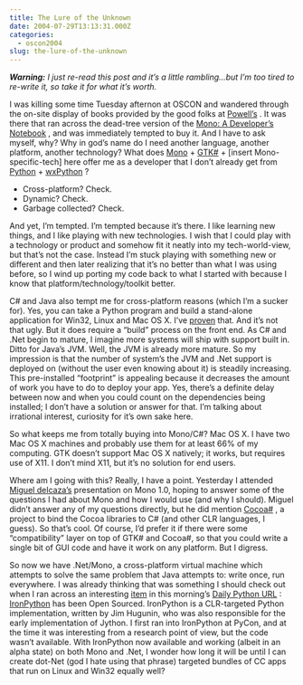 ```yaml
---
title: The Lure of the Unknown
date: 2004-07-29T13:13:31.000Z
categories:
  - oscon2004
slug: the-lure-of-the-unknown
---
```

***Warning:** I just re-read this post and it’s a little rambling…but I’m too tired to re-write it, so take it for what it’s worth.*

I was killing some time Tuesday afternon at <span class="caps">OSCON</span> and wandered through the on-site display of books provided by the good folks at [Powell’s][1] . It was there that ran across the dead-tree version of the [Mono: A Developer’s Notebook][2] , and was immediately tempted to buy it. And I have to ask myself, why? Why in god’s name do I need another language, another platform, another technology? What does [Mono][3]  + [<span class="caps">GTK</span>#][4]  + [insert Mono-specific-tech] here offer me as a developer that I don’t already get from [Python][5]  + [wxPython][6] ?

<ul class="simple">
  <li>
    Cross-platform? Check.
  </li>
  <li>
    Dynamic? Check.
  </li>
  <li>
    Garbage collected? Check.
  </li>
</ul>

And yet, I’m tempted. I’m tempted because it’s there. I like learning new things, and I like playing with new technologies. I wish that I could play with a technology or product and somehow fit it neatly into my tech-world-view, but that’s not the case. Instead I’m stuck playing with something new or different and then later realizing that it’s no better than what I was using before, so I wind up porting my code back to what I started with because I know that platform/technology/toolkit better.

C# and Java also tempt me for cross-platform reasons (which I’m a sucker for). Yes, you can take a Python program and build a stand-alone application for Win32, Linux and Mac <span class="caps">OS</span> X. I’ve [proven][7]  that. And it’s not that ugly. But it does require a “build” process on the front end. As C# and .Net begin to mature, I imagine more systems will ship with support built in. Ditto for Java’s <span class="caps">JVM</span>. Well, the <span class="caps">JVM</span> is already more mature. So my impression is that the number of system’s the <span class="caps">JVM</span> and .Net support is deployed on (without the user even knowing about it) is steadily increasing. This pre-installed “footprint” is appealing because it decreases the amount of work you have to do to deploy your app. Yes, there’s a definite delay between now and when you could count on the dependencies being installed; I don’t have a solution or answer for that. I’m talking about irrational interest, curiosity for it’s own sake here.

So what keeps me from totally buying into Mono/C#? Mac <span class="caps">OS</span> X. I have two Mac <span class="caps">OS</span> X machines and probably use them for at least 66% of my computing. <span class="caps">GTK</span> doesn’t support Mac <span class="caps">OS</span> X natively; it works, but requires use of X11. I don’t mind X11, but it’s no solution for end users.

Where am I going with this? Really, I have a point. Yesterday I attended [Miguel deIcaza’s][8]  presentation on Mono 1.0, hoping to answer some of the questions I had about Mono and how I would use (and why I should). Miguel didn’t answer any of my questions directly, but he did mention [Cocoa#][9] , a project to bind the Cocoa libraries to C# (and other <span class="caps">CLR</span> languages, I guess). So that’s cool. Of course, I’d prefer it if there were some “compatibility” layer on top of <span class="caps">GTK</span>\# and Cocoa#, so that you could write a single bit of <span class="caps">GUI</span> code and have it work on any platform. But I digress.

So now we have .Net/Mono, a cross-platform virtual machine which attempts to solve the same problem that Java attempts to: write once, run everywhere. I was already thinking that was something I should check out when I ran across an interesting [item][10]  in this morning’s [Daily Python <span class="caps">URL</span>][11] : [IronPython][12]  has been Open Sourced. IronPython is a <span class="caps">CLR</span>-targeted Python implementation, written by Jim Hugunin, who was also responsible for the early implementation of Jython. I first ran into IronPython at PyCon, and at the time it was interesting from a research point of view, but the code wasn’t available. With IronPython now available and working (albeit in an alpha state) on both Mono and .Net, I wonder how long it will be until I can create dot-Net (god I hate using that phrase) targeted bundles of <span class="caps">CC</span> apps that run on Linux and Win32 equally well?



 [1]: http://http://www.powells.com/technicalbooks
 [2]: http://www.oreilly.com/catalog/monoadn/
 [3]: http://mono-project.com
 [4]: http://gtk-sharp.sourceforge.net/
 [5]: http://python.org
 [6]: http://wxpython.org
 [7]: http://creativecommons.org/weblog/entry/4279
 [8]: http://primates.ximian.com/~miguel/
 [9]: http://forge.novell.com/modules/xfmod/project/?cocoa-sharp
 [10]: http://usefulinc.com/edd/blog/contents/2004/07/29-ironpython/read
 [11]: http://www.pythonware.com/daily
 [12]: http://ironpython.com
